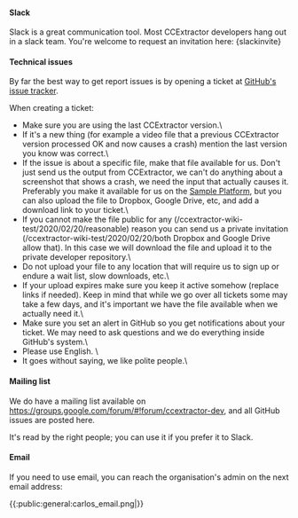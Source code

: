 
#### Slack

Slack is a great communication tool. Most CCExtractor developers hang out in a slack team. You're welcome to request an invitation here: {slackinvite}

#### Technical issues

By far the best way to get report issues is by opening a ticket at [GitHub's issue tracker](https://github.com/CCExtractor/ccextractor/issues).

When creating a ticket:

- Make sure you are using the last CCExtractor version.\\ 
- If it's a new thing (for example a video file that a previous CCExtractor version processed OK and now causes a crash) mention the last version you know was correct.\\ 
- If the issue is about a specific file, make that file available for us. Don't just send us the output from CCExtractor, we can't do anything about a screenshot that shows a crash, we need the input that actually causes it. Preferably you make it available for us on the [ Sample Platform](https://sampleplatform.ccextractor.org ), but you can also upload the file to Dropbox, Google Drive, etc, and add a download link to your ticket.\\ 
- If you cannot make the file public for any (/ccextractor-wiki-test/2020/02/20/reasonable) reason you can send us a private invitation (/ccextractor-wiki-test/2020/02/20/both Dropbox and Google Drive allow that). In this case we will download the file and upload it to the private developer repository.\\ 
- Do not upload your file to any location that will require us to sign up or endure a wait list, slow downloads, etc.\\ 
- If your upload expires make sure you keep it active somehow (replace links if needed). Keep in mind that while we go over all tickets some may take a few days, and it's important we have the file available when we actually need it.\\ 
- Make sure you set an alert in GitHub so you get notifications about your ticket. We may need to ask questions and we do everything inside GitHub's system.\\ 
- Please use English. \\ 
- It goes without saying, we like polite people.\\ 

#### Mailing list

We do have a mailing list available on https://groups.google.com/forum/#!forum/ccextractor-dev, and all GitHub issues are posted here.

It's read by the right people; you can use it if you prefer it to Slack.

#### Email

If you need to use email, you can reach the organisation's admin on the next email address:

{{:public:general:carlos_email.png|}}









